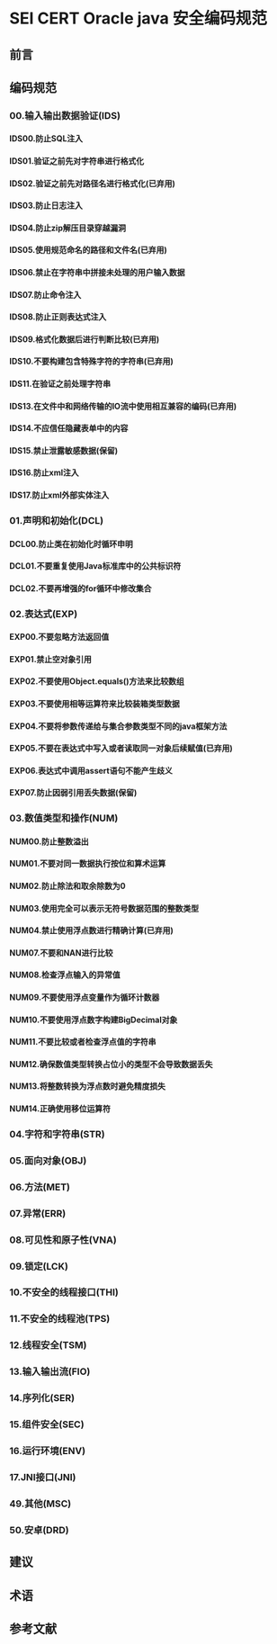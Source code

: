 # SEI CERT Oracle java 安全编码规范
## 前言

## 编码规范

### 00.输入输出数据验证(IDS)
#### IDS00.防止SQL注入
#### IDS01.验证之前先对字符串进行格式化
#### IDS02.验证之前先对路径名进行格式化(已弃用)
#### IDS03.防止日志注入
#### IDS04.防止zip解压目录穿越漏洞
#### IDS05.使用规范命名的路径和文件名(已弃用)
#### IDS06.禁止在字符串中拼接未处理的用户输入数据
#### IDS07.防止命令注入
#### IDS08.防止正则表达式注入
#### IDS09.格式化数据后进行判断比较(已弃用)
#### IDS10.不要构建包含特殊字符的字符串(已弃用)
#### IDS11.在验证之前处理字符串
#### IDS13.在文件中和网络传输的IO流中使用相互兼容的编码(已弃用)
#### IDS14.不应信任隐藏表单中的内容
#### IDS15.禁止泄露敏感数据(保留)
#### IDS16.防止xml注入
#### IDS17.防止xml外部实体注入

### 01.声明和初始化(DCL)
#### DCL00.防止类在初始化时循环申明
#### DCL01.不要重复使用Java标准库中的公共标识符
#### DCL02.不要再增强的for循环中修改集合

### 02.表达式(EXP)
#### EXP00.不要忽略方法返回值
#### EXP01.禁止空对象引用
#### EXP02.不要使用Object.equals()方法来比较数组
#### EXP03.不要使用相等运算符来比较装箱类型数据
#### EXP04.不要将参数传递给与集合参数类型不同的java框架方法
#### EXP05.不要在表达式中写入或者读取同一对象后续赋值(已弃用)
#### EXP06.表达式中调用assert语句不能产生歧义
#### EXP07.防止因弱引用丢失数据(保留)
### 03.数值类型和操作(NUM)
#### NUM00.防止整数溢出
#### NUM01.不要对同一数据执行按位和算术运算
#### NUM02.防止除法和取余除数为0
#### NUM03.使用完全可以表示无符号数据范围的整数类型
#### NUM04.禁止使用浮点数进行精确计算(已弃用)
#### NUM07.不要和NAN进行比较
#### NUM08.检查浮点输入的异常值
#### NUM09.不要使用浮点变量作为循环计数器
#### NUM10.不要使用浮点数字构建BigDecimal对象
#### NUM11.不要比较或者检查浮点值的字符串
#### NUM12.确保数值类型转换占位小的类型不会导致数据丢失
#### NUM13.将整数转换为浮点数时避免精度损失
#### NUM14.正确使用移位运算符

### 04.字符和字符串(STR)
### 05.面向对象(OBJ)
### 06.方法(MET)
### 07.异常(ERR)
### 08.可见性和原子性(VNA)
### 09.锁定(LCK)
### 10.不安全的线程接口(THI)
### 11.不安全的线程池(TPS)
### 12.线程安全(TSM)
### 13.输入输出流(FIO)
### 14.序列化(SER)
### 15.组件安全(SEC)
### 16.运行环境(ENV)
### 17.JNI接口(JNI)
### 49.其他(MSC)
### 50.安卓(DRD)

## 建议
## 术语
## 参考文献